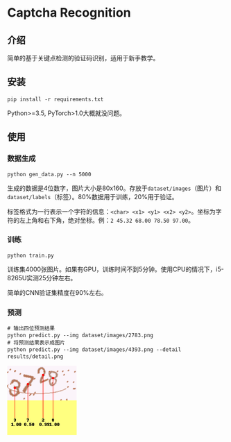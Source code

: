# Captcha Recognition

## 介绍

简单的基于关键点检测的验证码识别，适用于新手教学。

## 安装

```
pip install -r requirements.txt
```

Python>=3.5, PyTorch>1.0大概就没问题。

## 使用

### 数据生成

```
python gen_data.py --n 5000
```

生成的数据是4位数字，图片大小是80x160。存放于`dataset/images`（图片）和`dataset/labels`（标签）。80%数据用于训练，20%用于验证。

标签格式为一行表示一个字符的信息：`<char> <x1> <y1> <x2> <y2>`。坐标为字符的左上角和右下角，绝对坐标。例：`2 45.32 68.00 78.50 97.00`。

### 训练

```
python train.py
```

训练集4000张图片。如果有GPU，训练时间不到5分钟。使用CPU的情况下，i5-8265U实测25分钟左右。

简单的CNN验证集精度在90%左右。

### 预测

```
# 输出四位预测结果
python predict.py --img dataset/images/2783.png
# 将预测结果表示成图片
python predict.py --img dataset/images/4393.png --detail results/detail.png
```

![示例](detail.png)
